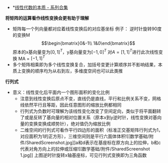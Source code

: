 * *[线性代数的本质 - 系列合集](https://www.bilibili.com/video/BV1ys411472E/?spm_id_from=333.1007.top_right_bar_window_custom_collection.content.click&vd_source=8636d68797fa4651942df4dc09db7987)

**将矩阵的运算看作线性变换会更有助于理解**
* 矩阵每一个列向量都对应着线性变换后的对应基坐标
	例子：
	逆时针旋转90度的变换M$$\begin{bmatrix}0&-1\\
	1&0\end{bmatrix}$$
	原本的x基向量变为$[0, 1]^T$，y基向量变为$[-1, 0]^T$
	对$A=[1, 1]^T$进行此次线性变换 MA = $[-1, 1]^T$
* 多个矩阵相乘即为多个线性变换复合，加括号变更计算顺序并不影响结果，本质上变换的顺序均为从右到左，多维度空间也可以此类推

**行列式**
* 意义：线性变化后平面内一个图形面积的变化比例
	* 注意到线性变换后原点不变，直线仍是直线，平行和比例关系不变，网格线依然平行且等距，因此任意图形的缩放比例都相同
	* 行列式为负数时可理解为该线性变化改变了空间定向，类似于将平面翻转了或是反转了基向量的相对位置关系（原本x到y逆时针，线性变换对基向量的变换变换成顺势针），绝对值仍为缩放比例
	* 二维空间的行列式可看作平行四边形的面积（标准正交基矩阵行列式为1，对应面积为1的正方形），三维空间则是平行六面体体积![[数学基础/附件/SharedScreenshot.jpg]]a和d表示在基座标在原方向上的拉伸，b和c代表对角方向上的拉伸或压缩![[数学基础/附件/SharedScreenshot 1.jpg]]
	上图逆时针旋转x轴基座标，可见行列式变换即为三角函数